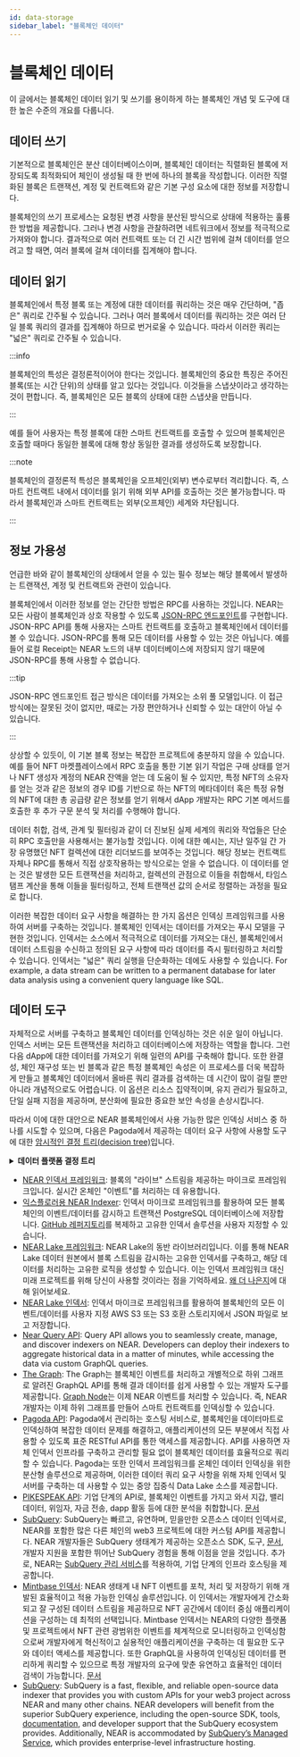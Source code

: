 ```yaml
---
id: data-storage
sidebar_label: "블록체인 데이터"
---
```


# 블록체인 데이터

이 글에서는 블록체인 데이터 읽기 및 쓰기를 용이하게 하는 블록체인 개념 및 도구에 대한 높은 수준의 개요를 다룹니다.

## 데이터 쓰기

기본적으로 블록체인은 분산 데이터베이스이며, 블록체인 데이터는 직렬화된 블록에 저장되도록 최적화되어 체인이 생성될 때 한 번에 하나의 블록을 작성합니다. 이러한 직렬화된 블록은 트랜잭션, 계정 및 컨트랙트와 같은 기본 구성 요소에 대한 정보를 저장합니다.


블록체인의 쓰기 프로세스는 요청된 변경 사항을 분산된 방식으로 상태에 적용하는 훌륭한 방법을 제공합니다. 그러나 변경 사항을 관찰하려면 네트워크에서 정보를 적극적으로 가져와야 합니다. 결과적으로 여러 컨트랙트 또는 더 긴 시간 범위에 걸쳐 데이터를 얻으려고 할 때면, 여러 블록에 걸쳐 데이터를 집계해야 합니다.


## 데이터 읽기


블록체인에서 특정 블록 또는 계정에 대한 데이터를 쿼리하는 것은 매우 간단하며, "좁은" 쿼리로 간주될 수 있습니다. 그러나 여러 블록에서 데이터를 쿼리하는 것은 여러 단일 블록 쿼리의 결과를 집계해야 하므로 번거로울 수 있습니다. 따라서 이러한 쿼리는 "넓은" 쿼리로 간주될 수 있습니다.


:::info

블록체인의 특성은 결정론적이어야 한다는 것입니다. 블록체인의 중요한 특징은 주어진 블록(또는 시간 단위)의 상태를 알고 있다는 것입니다. 이것들을 스냅샷이라고 생각하는 것이 편합니다. 즉, 블록체인은 모든 블록의 상태에 대한 스냅샷을 만듭니다.

:::


예를 들어 사용자는 특정 블록에 대한 스마트 컨트랙트를 호출할 수 있으며 블록체인은 호출할 때마다 동일한 블록에 대해 항상 동일한 결과를 생성하도록 보장합니다.


:::note

블록체인의 결정론적 특성은 블록체인을 오프체인(외부) 변수로부터 격리합니다. 즉, 스마트 컨트랙트 내에서 데이터를 읽기 위해 외부 API를 호출하는 것은 불가능합니다. 따라서 블록체인과 스마트 컨트랙트는 외부(오프체인) 세계와 차단됩니다.

:::

## 정보 가용성


언급한 바와 같이 블록체인의 상태에서 얻을 수 있는 필수 정보는 해당 블록에서 발생하는 트랜잭션, 계정 및 컨트랙트와 관련이 있습니다.


블록체인에서 이러한 정보를 얻는 간단한 방법은 RPC를 사용하는 것입니다. NEAR는 모든 사람이 블록체인과 상호 작용할 수 있도록 [JSON-RPC 엔드포인트](/api/rpc/introduction)를 구현합니다. JSON-RPC API를 통해 사용자는 스마트 컨트랙트를 호출하고 블록체인에서 데이터를 볼 수 있습니다. JSON-RPC를 통해 모든 데이터를 사용할 수 있는 것은 아닙니다. 예를 들어 로컬 Receipt는 NEAR 노드의 내부 데이터베이스에 저장되지 않기 때문에 JSON-RPC를 통해 사용할 수 없습니다.


:::tip

JSON-RPC 엔드포인트 접근 방식은 데이터를 가져오는 소위 풀 모델입니다. 이 접근 방식에는 잘못된 것이 없지만, 때로는 가장 편안하거나 신뢰할 수 있는 대안이 아닐 수 있습니다.

:::

상상할 수 있듯이, 이 기본 블록 정보는 복잡한 프로젝트에 충분하지 않을 수 있습니다. 예를 들어 NFT 마켓플레이스에서 RPC 호출을 통한 기본 읽기 작업은 구매 상태를 얻거나 NFT 생성자 계정의 NEAR 잔액을 얻는 데 도움이 될 수 있지만, 특정 NFT의 소유자를 얻는 것과 같은 정보의 경우 ID를 기반으로 하는 NFT의 메타데이터 혹은 특정 유형의 NFT에 대한 총 공급량 같은 정보를 얻기 위해서 dApp 개발자는 RPC 기본 메서드를 호출한 후 추가 구문 분석 및 처리를 수행해야 합니다.


데이터 취합, 검색, 관계 및 필터링과 같이 더 진보된 실제 세계의 쿼리와 작업들은 단순히 RPC 호출만을 사용해서는 불가능할 것입니다. 이에 대한 예시는, 지난 일주일 간 가장 유명했던 NFT 컬렉션에 대한 리더보드를 보여주는 것입니다. 해당 정보는 컨트랙트 자체나 RPC를 통해서 직접 상호작용하는 방식으로는 얻을 수 없습니다. 이 데이터를 얻는 것은 발생한 모든 트랜잭션을 처리하고, 컬렉션의 관점으로 이들을 취합해서, 타임스탬프 계산을 통해 이들을 필터링하고, 전체 트랜잭션 값의 순서로 정렬하는 과정을 필요로 합니다.


이러한 복잡한 데이터 요구 사항을 해결하는 한 가지 옵션은 인덱싱 프레임워크를 사용하여 서버를 구축하는 것입니다. 블록체인 인덱서는 데이터를 가져오는 푸시 모델을 구현한 것입니다. 인덱서는 소스에서 적극적으로 데이터를 가져오는 대신, 블록체인에서 데이터 스트림을 수신하고 정의된 요구 사항에 따라 데이터를 즉시 필터링하고 처리할 수 있습니다. 인덱서는 "넓은" 쿼리 실행을 단순화하는 데에도 사용할 수 있습니다. For example, a data stream can be written to a permanent database for later data analysis using a convenient query language like SQL.


## 데이터 도구


자체적으로 서버를 구축하고 블록체인 데이터를 인덱싱하는 것은 쉬운 일이 아닙니다. 인덱스 서버는 모든 트랜잭션을 처리하고 데이터베이스에 저장하는 역할을 합니다. 그런 다음 dApp에 대한 데이터를 가져오기 위해 일련의 API를 구축해야 합니다. 또한 완결성, 체인 재구성 또는 빈 블록과 같은 특정 블록체인 속성은 이 프로세스를 더욱 복잡하게 만들고 블록체인 데이터에서 올바른 쿼리 결과를 검색하는 데 시간이 많이 걸릴 뿐만 아니라 개념적으로도 어렵습니다. 이 옵션은 리소스 집약적이며, 유지 관리가 필요하고, 단일 실패 지점을 제공하며, 분산화에 필요한 중요한 보안 속성을 손상시킵니다.


따라서 이에 대한 대안으로 NEAR 블록체인에서 사용 가능한 많은 인덱싱 서비스 중 하나를 시도할 수 있으며, 다음은 Pagoda에서 제공하는 데이터 요구 사항에 사용할 도구에 대한 [암시적인 결정 트리(decision tree)](https://docs.pagoda.co/decision-tree-lt)입니다.

<details>
<summary><b>데이터 플랫폼 결정 트리</b></summary>
<a href="/docs/assets/data-decision-tree.png" target="_blank">
<img src="/docs/assets/data-decision-tree.png" />
</a>
</details>

* [NEAR 인덱서 프레임워크](/concepts/advanced/near-indexer-framework): 블록의 "라이브" 스트림을 제공하는 마이크로 프레임워크입니다. 실시간 온체인 "이벤트"를 처리하는 데 유용합니다.
* [익스플로러용 NEAR Indexer](/tools/indexer-for-explorer): 인덱서 마이크로 프레임워크를 활용하여 모든 블록체인의 이벤트/데이터를 감시하고 트랜잭션 PostgreSQL 데이터베이스에 저장합니다. [GitHub 레퍼지토리](https://github.com/near/near-indexer-for-explorer)를 복제하고 고유한 인덱서 솔루션을 사용자 지정할 수 있습니다.
* [NEAR Lake 프레임워크](/concepts/advanced/near-lake-framework): NEAR Lake의 동반 라이브러리입니다. 이를 통해 NEAR Lake 데이터 원본에서 블록 스트림을 감시하는 고유한 인덱서를 구축하고, 해당 데이터를 처리하는 고유한 로직을 생성할 수 있습니다. 이는 인덱서 프레임워크 대신 미래 프로젝트를 위해 당신이 사용할 것이라는 점을 기억하세요. [왜 더 나은지](/concepts/advanced/near-indexer-framework#why-is-it-better-than-near-indexer-framework)에 대해 읽어보세요.
* [NEAR Lake 인덱서](/concepts/advanced/near-lake-framework): 인덱서 마이크로 프레임워크를 활용하여 블록체인의 모든 이벤트/데이터를 사용자 지정 AWS S3 또는 S3 호환 스토리지에서 JSON 파일로 보고 저장합니다.
* [Near Query API](https://near.org/dataplatform.near/widget/QueryApi.App): Query API allows you to seamlessly create, manage, and discover indexers on NEAR. Developers can deploy their indexers to aggregate historical data in a matter of minutes, while accessing the data via custom GraphQL queries.
* [The Graph](https://thegraph.com/docs/en/cookbook/near/): The Graph는 블록체인 이벤트를 처리하고 개별적으로 하위 그래프로 알려진 GraphQL API를 통해 결과 데이터를 쉽게 사용할 수 있는 개발자 도구를 제공합니다. [Graph Node](https://github.com/graphprotocol/graph-node)는 이제 NEAR 이벤트를 처리할 수 있습니다. 즉, NEAR 개발자는 이제 하위 그래프를 만들어 스마트 컨트랙트를 인덱싱할 수 있습니다.
* [Pagoda API](https://pagoda.co): Pagoda에서 관리하는 호스팅 서비스로, 블록체인을 데이터마트로 인덱싱하여 복잡한 데이터 문제를 해결하고, 애플리케이션의 모든 부분에서 직접 사용할 수 있도록 표준 RESTful API를 통한 액세스를 제공합니다. API를 사용하면 자체 인덱서 인프라를 구축하고 관리할 필요 없이 블록체인 데이터를 효율적으로 쿼리할 수 있습니다. Pagoda는 또한 인덱서 프레임워크를 온체인 데이터 인덱싱을 위한 분산형 솔루션으로 제공하며, 이러한 데이터 쿼리 요구 사항을 위해 자체 인덱서 및 서버를 구축하는 데 사용할 수 있는 중앙 집중식 Data Lake 소스를 제공합니다.
* [PIKESPEAK API](https://pikespeak.ai): 기업 단계의 API로, 블록체인 이벤트를 가지고 와서 지갑, 밸리데이터, 위임자, 자금 전송, dapp 활동 등에 대한 분석을 취합합니다. [문서](https://doc.pikespeak.ai/)
* [SubQuery](https://academy.subquery.network/quickstart/quickstart_chains/near.html): SubQuery는 빠르고, 유연하며, 믿을만한 오픈소스 데이터 인덱서로, NEAR를 포함한 많은 다른 체인의 web3 프로젝트에 대한 커스텀 API를 제공합니다. NEAR 개발자들은 SubQuery 생태계가 제공하는 오픈소스 SDK, 도구, [문서](https://academy.subquery.network), 개발자 지원을 포함한 뛰어난 SubQuery 경험을 통해 이점을 얻을 것입니다. 추가로, NEAR는 [SubQuery 관리 서비스](http://managedservice.subquery.network)를 적용하여, 기업 단계의 인프라 호스팅을 제공합니다.
* [Mintbase 인덱서](https://mintbase.xyz/): NEAR 생태계 내 NFT 이벤트를 포착, 처리 및 저장하기 위해 개발된 효율적이고 적용 가능한 인덱싱 솔루션입니다. 이 인덱서는 개발자에게 간소화되고 잘 구성된 데이터 스트림을 제공하므로 NFT 공간에서 데이터 중심 애플리케이션을 구성하는 데 최적의 선택입니다. Mintbase 인덱서는 NEAR의 다양한 플랫폼 및 프로젝트에서 NFT 관련 광범위한 이벤트를 체계적으로 모니터링하고 인덱싱함으로써 개발자에게 혁신적이고 실용적인 애플리케이션을 구축하는 데 필요한 도구와 데이터 액세스를 제공합니다. 또한 GraphQL을 사용하여 인덱싱된 데이터를 편리하게 쿼리할 수 있으므로 특정 개발자의 요구에 맞춘 유연하고 효율적인 데이터 검색이 가능합니다. [문서](https://docs.mintbase.xyz/dev/mintbase-graph)
* [SubQuery](https://academy.subquery.network/quickstart/quickstart_chains/near.html): SubQuery is a fast, flexible, and reliable open-source data indexer that provides you with custom APIs for your web3 project across NEAR and many other chains. NEAR developers will benefit from the superior SubQuery experience, including the open-source SDK, tools, [documentation](https://academy.subquery.network), and developer support that the SubQuery ecosystem provides. Additionally, NEAR is accommodated by [SubQuery’s Managed Service](http://managedservice.subquery.network/), which provides enterprise-level infrastructure hosting.
